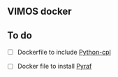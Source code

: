 
## VIMOS docker

<!--This includes the Dockerfile for a image with Anaconda (based on Python 3.5). The original Dockerfile is from  [ContinuumIO](https://github.com/ContinuumIO/docker-images/tree/master/anaconda3). It is in DockerHub at https://hub.docker.com/r/continuumio/anaconda3/ 


https://twiki.cern.ch/twiki/bin/view/LHCb/LHCbSoftOnDocker


Explain here 

http://stackoverflow.com/questions/24151129/docker-network-calls-fail-during-image-build-on-corporate-network

vim /usr/lib/systemd/system/docker.service -->



## To do

- [ ] Dockerfile to include [Python-cpl](https://github.com/olebole/python-cpl)
- [ ] Docker file to install [Pyraf](http://www.stsci.edu/institute/software_hardware/pyraf)

